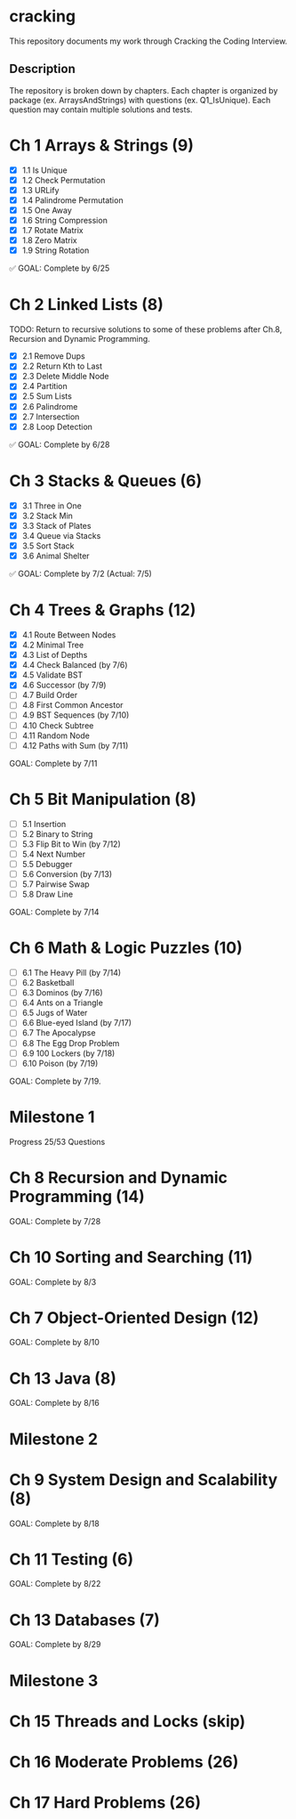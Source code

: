 # cracking
This repository documents my work through Cracking the Coding Interview.

## Description
The repository is broken down by chapters. Each chapter is organized by package 
(ex. ArraysAndStrings) with questions (ex. Q1_IsUnique).
Each question may contain multiple solutions and tests.

# Ch 1 Arrays & Strings (9)
- [x] 1.1 Is Unique
- [x] 1.2 Check Permutation
- [x] 1.3 URLify
- [x] 1.4 Palindrome Permutation
- [x] 1.5 One Away
- [x] 1.6 String Compression
- [x] 1.7 Rotate Matrix
- [x] 1.8 Zero Matrix
- [x] 1.9 String Rotation

:white_check_mark: GOAL: Complete by 6/25

# Ch 2 Linked Lists (8)
TODO: Return to recursive solutions to some of these problems after Ch.8, 
Recursion and Dynamic Programming.
- [x] 2.1 Remove Dups
- [x] 2.2 Return Kth to Last
- [x] 2.3 Delete Middle Node
- [x] 2.4 Partition
- [x] 2.5 Sum Lists
- [x] 2.6 Palindrome
- [x] 2.7 Intersection
- [x] 2.8 Loop Detection

:white_check_mark: GOAL: Complete by 6/28

# Ch 3 Stacks & Queues (6)
- [x] 3.1 Three in One
- [x] 3.2 Stack Min
- [x] 3.3 Stack of Plates
- [x] 3.4 Queue via Stacks
- [x] 3.5 Sort Stack
- [x] 3.6 Animal Shelter 

:white_check_mark: GOAL: Complete by 7/2 (Actual: 7/5)

# Ch 4 Trees & Graphs (12)
- [x] 4.1 Route Between Nodes
- [x] 4.2 Minimal Tree
- [x] 4.3 List of Depths
- [x] 4.4 Check Balanced (by 7/6)
- [x] 4.5 Validate BST
- [x] 4.6 Successor (by 7/9)
- [ ] 4.7 Build Order 
- [ ] 4.8 First Common Ancestor
- [ ] 4.9 BST Sequences (by 7/10)
- [ ] 4.10 Check Subtree 
- [ ] 4.11 Random Node
- [ ] 4.12 Paths with Sum (by 7/11)

GOAL: Complete by 7/11

# Ch 5 Bit Manipulation (8)
- [ ] 5.1 Insertion
- [ ] 5.2 Binary to String
- [ ] 5.3 Flip Bit to Win (by 7/12)
- [ ] 5.4 Next Number 
- [ ] 5.5 Debugger
- [ ] 5.6 Conversion (by 7/13)
- [ ] 5.7 Pairwise Swap
- [ ] 5.8 Draw Line

GOAL: Complete by 7/14

# Ch 6 Math & Logic Puzzles (10)
- [ ] 6.1 The Heavy Pill (by 7/14)
- [ ] 6.2 Basketball 
- [ ] 6.3 Dominos (by 7/16)
- [ ] 6.4 Ants on a Triangle
- [ ] 6.5 Jugs of Water
- [ ] 6.6 Blue-eyed Island (by 7/17)
- [ ] 6.7 The Apocalypse
- [ ] 6.8 The Egg Drop Problem
- [ ] 6.9 100 Lockers (by 7/18)
- [ ] 6.10 Poison (by 7/19)

GOAL: Complete by 7/19.

# Milestone 1
Progress 25/53 Questions

# Ch 8 Recursion and Dynamic Programming (14)

GOAL: Complete by 7/28

# Ch 10 Sorting and Searching (11)

GOAL: Complete by 8/3

# Ch 7 Object-Oriented Design (12)

GOAL: Complete by 8/10

# Ch 13 Java (8)

GOAL: Complete by 8/16

# Milestone 2

# Ch 9 System Design and Scalability (8)

GOAL: Complete by 8/18

# Ch 11 Testing (6)

GOAL: Complete by 8/22

# Ch 13 Databases (7)

GOAL: Complete by 8/29

# Milestone 3

# Ch 15 Threads and Locks (skip)

# Ch 16 Moderate Problems (26)

# Ch 17 Hard Problems (26)




